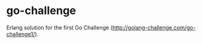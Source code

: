# go-challenge
Erlang solution for the first Go Challenge (http://golang-challenge.com/go-challenge1/).
